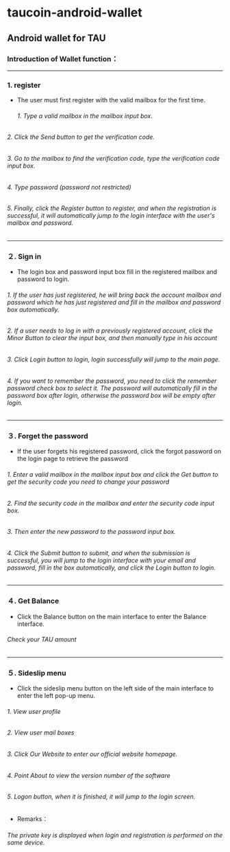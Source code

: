 # taucoin-android-wallet
## Android wallet for TAU


### Introduction of Wallet function：
------------

### **1. register**
- The user must first register with the valid mailbox for the first time.
    ###### 1. Type a valid mailbox in the mailbox input box.
###### 2.  Click the Send button to get the verification code.
###### 3. Go to the mailbox to find the verification code, type the verification code input box.
###### 4. Type password (password not restricted)
###### 5. Finally, click the Register button to register, and when the registration is successful, it will automatically jump to the login interface with the user's mailbox and password.

------------
### **２. Sign in** 
- The login box and password input box fill in the registered mailbox and password to login.
###### 1. If the user has just registered, he will bring back the account mailbox and password which he has just registered and fill in the mailbox and password box automatically.
###### 2. If a user needs to log in with a previously registered account, click the Minor Button to clear the input box, and then manually type in his account
###### 3. Click Login button to login, login successfully will jump to the main page.
###### 4. If you want to remember the password, you need to click the remember password check box to select it. The password will automatically fill in the password box after login, otherwise the password box will be empty after login.
 
------------


### **３. Forget the password**
- If the user forgets his registered password, click the forgot password on the login page to retrieve the password
###### 1. Enter a valid mailbox in the mailbox input box and click the Get button to get the security code you need to change your password
###### 2. Find the security code in the mailbox and enter the security code input box.
###### 3. Then enter the new password to the password input box.
###### 4. Click the Submit button to submit, and when the submission is successful, you will jump to the login interface with your email and password, fill in the box automatically, and click the Login button to login.

------------


### **４. Get Balance** 
- Click the Balance button on the main interface to enter the Balance interface.
######  Check your TAU amount
 
------------

 ### **５. Sideslip menu**
 - Click the sideslip menu button on the left side of the main interface to enter the left pop-up menu.
######  1. View user profile
###### 2. View user mail boxes
###### 3. Click Our Website to enter our official website homepage.
###### 4. Point About to view the version number of the software
###### 5. Logon button, when it is finished, it will jump to the login screen.


- Remarks：
###### The private key is displayed when login and registration is performed on the same device.


